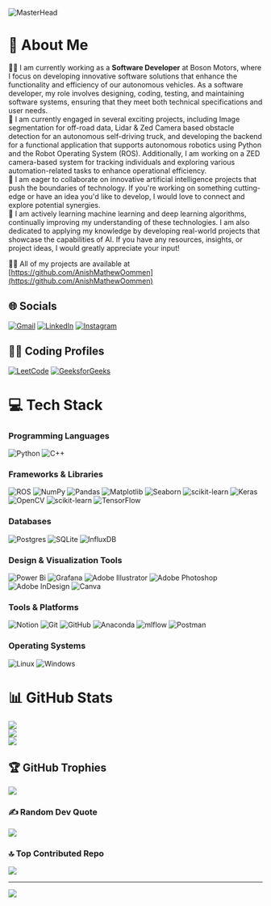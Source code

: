 ![MasterHead](https://www.foxigen.com/wp-content/uploads/2019/06/software-development-banner.jpg)

# 💫 About Me
👨‍💻 I am currently working as a **Software Developer**  at Boson Motors, where I focus on developing innovative software solutions that enhance the functionality and efficiency of our autonomous vehicles. As a software developer, my role involves designing, coding, testing, and maintaining software systems, ensuring that they meet both technical specifications and user needs.<br>🔭 I am currently engaged in several exciting projects, including Image segmentation for off-road data, Lidar & Zed Camera based obstacle detection for an autonomous self-driving truck, and developing the backend for a functional application that supports autonomous robotics using Python and the Robot Operating System (ROS). Additionally, I am working on a ZED camera-based system for tracking individuals and exploring various automation-related tasks to enhance operational efficiency.<br>🤝 I am eager to collaborate on innovative artificial intelligence projects that push the boundaries of technology. If you're working on something cutting-edge or have an idea you'd like to develop, I would love to connect and explore potential synergies.<br>🌱 I am actively learning machine learning and deep learning algorithms, continually improving my understanding of these technologies. I am also dedicated to applying my knowledge by developing real-world projects that showcase the capabilities of AI. If you have any resources, insights, or project ideas, I would greatly appreciate your input!

👨‍💻 All of my projects are available at [https://github.com/AnishMathewOommen](https://github.com/AnishMathewOommen)


## 🌐 Socials
[![Gmail](https://img.shields.io/badge/Gmail-D14836?logo=gmail&logoColor=white)](mailto:codeswithanish@gmail.com) [![LinkedIn](https://img.shields.io/badge/LinkedIn-%230077B5.svg?logo=linkedin&logoColor=white)](https://www.linkedin.com/in/anish-mathew-oommen/) [![Instagram](https://img.shields.io/badge/Instagram-%23E4405F.svg?logo=Instagram&logoColor=white)](https://instagram.com/anish_mathew_oommen)

## 👨‍💻 Coding Profiles
[![LeetCode](https://img.shields.io/badge/LeetCode-%23FFA116.svg?logo=leetcode&logoColor=white)](https://leetcode.com/u/codeswithanish/) [![GeeksforGeeks](https://img.shields.io/badge/GeeksforGeeks-%2300C853.svg?logo=geeksforgeeks&logoColor=white)](https://www.geeksforgeeks.org/user/anishmathewoommen/)



# 💻 Tech Stack
### Programming Languages
![Python](https://img.shields.io/badge/python-3670A0?style=for-the-badge&logo=python&logoColor=ffdd54) ![C++](https://img.shields.io/badge/c++-%2300599C.svg?style=for-the-badge&logo=c%2B%2B&logoColor=white)

### Frameworks & Libraries
![ROS](https://img.shields.io/badge/ros-%230A0FF9.svg?style=for-the-badge&logo=ros&logoColor=white) 
![NumPy](https://img.shields.io/badge/numpy-%23013243.svg?style=for-the-badge&logo=numpy&logoColor=white) ![Pandas](https://img.shields.io/badge/pandas-%23150458.svg?style=for-the-badge&logo=pandas&logoColor=white)
![Matplotlib](https://img.shields.io/badge/Matplotlib-%23ffffff.svg?style=for-the-badge&logo=Matplotlib&logoColor=black)
![Seaborn](https://img.shields.io/badge/Seaborn-%230C55A5.svg?style=for-the-badge&logo=seaborn&logoColor=white)
![scikit-learn](https://img.shields.io/badge/scikit--learn-%23F7931E.svg?style=for-the-badge&logo=scikit-learn&logoColor=white)
![Keras](https://img.shields.io/badge/Keras-%23D00000.svg?style=for-the-badge&logo=Keras&logoColor=white)  ![OpenCV](https://img.shields.io/badge/OpenCV-%23FF6C37.svg?style=for-the-badge&logo=opencv&logoColor=white) ![scikit-learn](https://img.shields.io/badge/scikit--learn-%23F7931E.svg?style=for-the-badge&logo=scikit-learn&logoColor=white) ![TensorFlow](https://img.shields.io/badge/TensorFlow-%23FF6F00.svg?style=for-the-badge&logo=TensorFlow&logoColor=white)

### Databases
![Postgres](https://img.shields.io/badge/postgres-%23316192.svg?style=for-the-badge&logo=postgresql&logoColor=white) ![SQLite](https://img.shields.io/badge/sqlite-%2307405e.svg?style=for-the-badge&logo=sqlite&logoColor=white) ![InfluxDB](https://img.shields.io/badge/InfluxDB-22ADF6?style=for-the-badge&logo=InfluxDB&logoColor=white)

### Design & Visualization Tools
![Power Bi](https://img.shields.io/badge/power_bi-F2C811?style=for-the-badge&logo=powerbi&logoColor=black) ![Grafana](https://img.shields.io/badge/grafana-%23F46800.svg?style=for-the-badge&logo=grafana&logoColor=white)
![Adobe Illustrator](https://img.shields.io/badge/adobe%20illustrator-%23FF9A00.svg?style=for-the-badge&logo=adobe%20illustrator&logoColor=white) ![Adobe Photoshop](https://img.shields.io/badge/adobe%20photoshop-%2331A8FF.svg?style=for-the-badge&logo=adobe%20photoshop&logoColor=white) ![Adobe InDesign](https://img.shields.io/badge/Adobe%20InDesign-49021F?style=for-the-badge&logo=adobeindesign&logoColor=FF3366) ![Canva](https://img.shields.io/badge/Canva-%2300C4CC.svg?style=for-the-badge&logo=Canva&logoColor=white) 

### Tools & Platforms
![Notion](https://img.shields.io/badge/Notion-%23000000.svg?style=for-the-badge&logo=notion&logoColor=white) ![Git](https://img.shields.io/badge/git-%23F05033.svg?style=for-the-badge&logo=git&logoColor=white) ![GitHub](https://img.shields.io/badge/github-%23121011.svg?style=for-the-badge&logo=github&logoColor=white) ![Anaconda](https://img.shields.io/badge/Anaconda-%2344A833.svg?style=for-the-badge&logo=anaconda&logoColor=white) ![mlflow](https://img.shields.io/badge/mlflow-%23d9ead3.svg?style=for-the-badge&logo=numpy&logoColor=blue) ![Postman](https://img.shields.io/badge/Postman-FF6C37?style=for-the-badge&logo=postman&logoColor=white)

### Operating Systems
![Linux](https://img.shields.io/badge/Linux-FCC624?style=for-the-badge&logo=linux&logoColor=black) ![Windows](https://img.shields.io/badge/Windows-0078D6?style=for-the-badge&logo=windows&logoColor=white)

# 📊 GitHub Stats
![](https://github-readme-stats.vercel.app/api?username=AnishMathewOommen&theme=dark&hide_border=false&include_all_commits=true&count_private=true)<br/>
![](https://github-readme-streak-stats.herokuapp.com/?user=AnishMathewOommen&theme=dark&hide_border=false)<br/>
![](https://github-readme-stats.vercel.app/api/top-langs/?username=AnishMathewOommen&theme=dark&hide_border=false&include_all_commits=true&count_private=true&layout=compact)

## 🏆 GitHub Trophies
![](https://github-profile-trophy.vercel.app/?username=AnishMathewOommen&theme=onedark&no-frame=false&no-bg=false&margin-w=4)

### ✍️ Random Dev Quote
![](https://quotes-github-readme.vercel.app/api?type=horizontal&theme=gruvbox)


### 🔝 Top Contributed Repo
![](https://github-contributor-stats.vercel.app/api?username=AnishMathewOommen&limit=5&theme=dark&combine_all_yearly_contributions=true)

---
[![](https://visitcount.itsvg.in/api?id=AnishMathewOommen&icon=4&color=1)](https://visitcount.itsvg.in)

